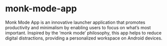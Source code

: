 # monk-mode-app
Monk Mode App is an innovative launcher application that promotes productivity and minimalism by enabling users to focus on what’s most important. Inspired by the ‘monk mode’ philosophy, this app helps to reduce digital distractions, providing a personalized workspace on Android devices.
